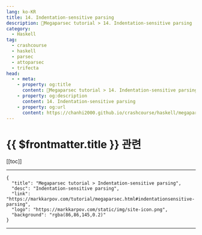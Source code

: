 ```yaml
---
lang: ko-KR
title: 14. Indentation-sensitive parsing
description: 🐑Megaparsec tutorial > 14. Indentation-sensitive parsing
category:
  - Haskell
tag: 
  - crashcourse
  - haskell
  - parsec
  - attoparsec
  - trifecta
head:
  - - meta:
    - property: og:title
      content: 🐑Megaparsec tutorial > 14. Indentation-sensitive parsing
    - property: og:description
      content: 14. Indentation-sensitive parsing
    - property: og:url
      content: https://chanhi2000.github.io/crashcourse/haskell/megaparsec/14.html
---
```


# {{ $frontmatter.title }} 관련

[[toc]]

---

```component VPCard
{
  "title": "Megaparsec tutorial > Indentation-sensitive parsing",
  "desc": "Indentation-sensitive parsing",
  "link": "https://markkarpov.com/tutorial/megaparsec.html#indentationsensitive-parsing",
  "logo": "https://markkarpov.com/static/img/site-icon.png",
  "background": "rgba(86,86,145,0.2)"
}
```

---

<TagLinks />